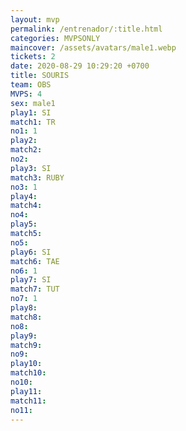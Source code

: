 ```yaml
---
layout: mvp
permalink: /entrenador/:title.html
categories: MVPSONLY
maincover: /assets/avatars/male1.webp
tickets: 2
date: 2020-08-29 10:29:20 +0700
title: SOURIS
team: OBS
MVPS: 4
sex: male1
play1: SI
match1: TR
no1: 1
play2: 
match2: 
no2: 
play3: SI
match3: RUBY
no3: 1
play4: 
match4: 
no4: 
play5: 
match5: 
no5: 
play6: SI
match6: TAE
no6: 1
play7: SI
match7: TUT
no7: 1
play8: 
match8: 
no8: 
play9: 
match9: 
no9: 
play10: 
match10: 
no10: 
play11: 
match11: 
no11:
---
```

